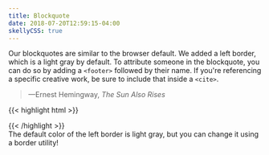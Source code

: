 ```yaml
---
title: Blockquote
date: 2018-07-20T12:59:15-04:00
skellyCSS: true
---
```


Our blockquotes are similar to the browser default. We added a left border, which is a light gray by default. To attribute someone in the blockquote, you can do so by adding a `<footer>` followed by their name. If you're referencing a specific creative work, be sure to include that inside a `<cite>`.

<div class="block-container">
    <blockquote class="block laptop-up-6">
        <p class="skeleton" data-lines="3"></p>
        <footer>—Ernest Hemingway, <cite>The Sun Also Rises</cite></footer>
    </blockquote>
</div>

<div class="mt-3 mb-4">
{{< highlight html >}}
<blockquote>
    <p>
        <!-- Quote goes here! -->
    </p>
    <footer>
        <!-- Quote attribution goes here! -->
        <cite></cite>
    </footer>
</blockquote>
{{< /highlight >}}
</div>

<div class="linear-gradient inverted px-4 py-3 mt-4 block-container" 
  data-callout-header="quick tip" 
  data-callout-radius="0 3rem 0 3rem"
  data-gradient-direction="30deg"
  data-gradient-start="midnightblue 20%, purple 40%"
  data-gradient-stop="indigo"
  data-gradient-fallback="indigo">
  The default color of the left border is light gray, but you can change it using a border utility!
</div>